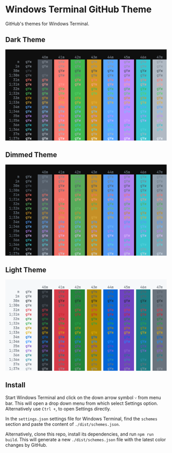 # Windows Terminal GitHub Theme
GitHub's themes for Windows Terminal.

## Dark Theme
<img src="dark.png">

## Dimmed Theme
<img src="dimmed.png">

## Light Theme
<img src="light.png">

## Install

Start Windows Terminal and click on the down arrow symbol `˅` from menu bar. This will open a drop down menu from which select Settings option. Alternatively use `Ctrl +`, to open Settings directly.

In the `settings.json` settings file for Windows Terminal, find the `schemes` section and paste the content of `./dist/schemes.json`.

Alternatively, clone this repo, install its dependencies, and run `npm run build`. This will generate a new `./dist/schemes.json` file with the latest color changes by GitHub.